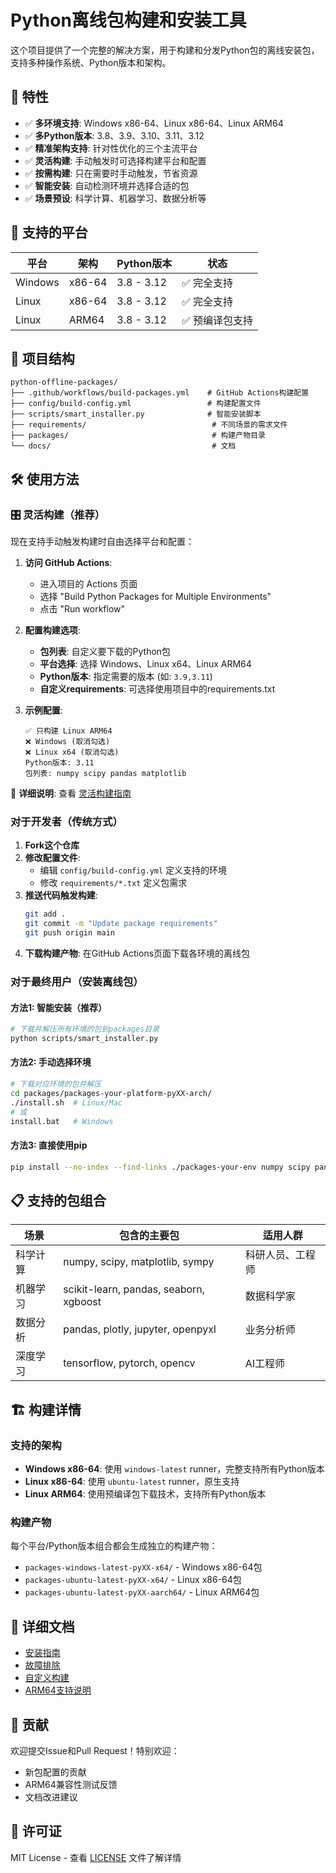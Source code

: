 # Python离线包构建和安装工具

这个项目提供了一个完整的解决方案，用于构建和分发Python包的离线安装包，支持多种操作系统、Python版本和架构。

## 🚀 特性

- ✅ **多环境支持**: Windows x86-64、Linux x86-64、Linux ARM64
- ✅ **多Python版本**: 3.8、3.9、3.10、3.11、3.12
- ✅ **精准架构支持**: 针对性优化的三个主流平台
- ✅ **灵活构建**: 手动触发时可选择构建平台和配置
- ✅ **按需构建**: 只在需要时手动触发，节省资源
- ✅ **智能安装**: 自动检测环境并选择合适的包
- ✅ **场景预设**: 科学计算、机器学习、数据分析等

## 🎯 支持的平台

| 平台 | 架构 | Python版本 | 状态 |
|------|------|------------|------|
| Windows | x86-64 | 3.8 - 3.12 | ✅ 完全支持 |
| Linux | x86-64 | 3.8 - 3.12 | ✅ 完全支持 |
| Linux | ARM64 | 3.8 - 3.12 | ✅ 预编译包支持 |

## 📁 项目结构

```
python-offline-packages/
├── .github/workflows/build-packages.yml    # GitHub Actions构建配置
├── config/build-config.yml                 # 构建配置文件
├── scripts/smart_installer.py              # 智能安装脚本
├── requirements/                            # 不同场景的需求文件
├── packages/                                # 构建产物目录
└── docs/                                    # 文档
```

## 🛠️ 使用方法

### 🎛️ 灵活构建（推荐）

现在支持手动触发构建时自由选择平台和配置：

1. **访问 GitHub Actions**:
   - 进入项目的 Actions 页面
   - 选择 "Build Python Packages for Multiple Environments"
   - 点击 "Run workflow"

2. **配置构建选项**:
   - **包列表**: 自定义要下载的Python包
   - **平台选择**: 选择 Windows、Linux x64、Linux ARM64
   - **Python版本**: 指定需要的版本 (如: `3.9,3.11`)
   - **自定义requirements**: 可选择使用项目中的requirements.txt

3. **示例配置**:
   ```
   ✅ 只构建 Linux ARM64
   ❌ Windows (取消勾选)
   ❌ Linux x64 (取消勾选) 
   Python版本: 3.11
   包列表: numpy scipy pandas matplotlib
   ```

📖 **详细说明**: 查看 [灵活构建指南](docs/flexible-build-guide.md)

### 对于开发者（传统方式）

1. **Fork这个仓库**
2. **修改配置文件**:
   - 编辑 `config/build-config.yml` 定义支持的环境
   - 修改 `requirements/*.txt` 定义包需求
3. **推送代码触发构建**:
   ```bash
   git add .
   git commit -m "Update package requirements"
   git push origin main
   ```
4. **下载构建产物**: 在GitHub Actions页面下载各环境的离线包

### 对于最终用户（安装离线包）

#### 方法1: 智能安装（推荐）
```bash
# 下载并解压所有环境的包到packages目录
python scripts/smart_installer.py
```

#### 方法2: 手动选择环境
```bash
# 下载对应环境的包并解压
cd packages/packages-your-platform-pyXX-arch/
./install.sh  # Linux/Mac
# 或
install.bat   # Windows
```

#### 方法3: 直接使用pip
```bash
pip install --no-index --find-links ./packages-your-env numpy scipy pandas
```

## 📋 支持的包组合

| 场景 | 包含的主要包 | 适用人群 |
|------|-------------|----------|
| 科学计算 | numpy, scipy, matplotlib, sympy | 科研人员、工程师 |
| 机器学习 | scikit-learn, pandas, seaborn, xgboost | 数据科学家 |
| 数据分析 | pandas, plotly, jupyter, openpyxl | 业务分析师 |
| 深度学习 | tensorflow, pytorch, opencv | AI工程师 |

## 🏗️ 构建详情

### 支持的架构
- **Windows x86-64**: 使用 `windows-latest` runner，完整支持所有Python版本
- **Linux x86-64**: 使用 `ubuntu-latest` runner，原生支持
- **Linux ARM64**: 使用预编译包下载技术，支持所有Python版本

### 构建产物
每个平台/Python版本组合都会生成独立的构建产物：
- `packages-windows-latest-pyXX-x64/` - Windows x86-64包
- `packages-ubuntu-latest-pyXX-x64/` - Linux x86-64包
- `packages-ubuntu-latest-pyXX-aarch64/` - Linux ARM64包

## 📖 详细文档

- [安装指南](docs/installation-guide.md)
- [故障排除](docs/troubleshooting.md)
- [自定义构建](docs/custom-build.md)
- [ARM64支持说明](docs/arm64-support.md)

## 🤝 贡献

欢迎提交Issue和Pull Request！特别欢迎：
- 新包配置的贡献
- ARM64兼容性测试反馈
- 文档改进建议

## 📄 许可证

MIT License - 查看 [LICENSE](LICENSE) 文件了解详情
